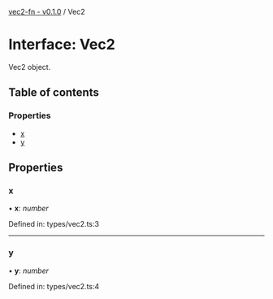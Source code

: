 [vec2-fn - v0.1.0](https://github.com/lloydevans/vec2-fn/blob/main/docs/md/README.md) / Vec2

# Interface: Vec2

Vec2 object.

## Table of contents

### Properties

- [x](https://github.com/lloydevans/vec2-fn/blob/main/docs/md/interfaces/vec2.md#x)
- [y](https://github.com/lloydevans/vec2-fn/blob/main/docs/md/interfaces/vec2.md#y)

## Properties

### x

• **x**: *number*

Defined in: types/vec2.ts:3

___

### y

• **y**: *number*

Defined in: types/vec2.ts:4

